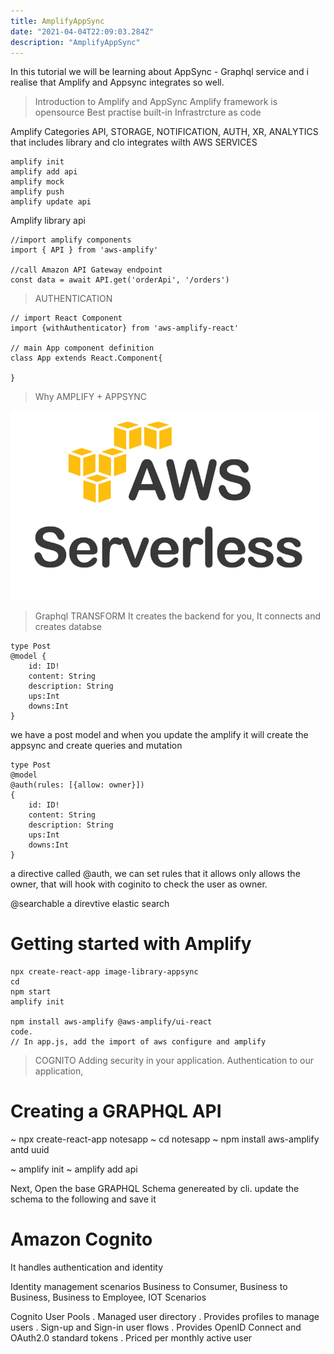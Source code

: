 ```yaml
---
title: AmplifyAppSync
date: "2021-04-04T22:09:03.284Z"
description: "AmplifyAppSync"
---
```


In this tutorial we will be learning about AppSync - Graphql service and i realise that Amplify and Appsync integrates so well.

> Introduction to Amplify and AppSync
> Amplify framework is opensource
> Best practise built-in
> Infrastrcture as code

Amplify Categories
API, STORAGE, NOTIFICATION, AUTH, XR, ANALYTICS
that includes library and clo integrates wilth AWS SERVICES

```
amplify init
amplify add api
amplify mock
amplify push
amplify update api
```

Amplify library api

```
//import amplify components
import { API } from 'aws-amplify'

//call Amazon API Gateway endpoint
const data = await API.get('orderApi', '/orders')
```

> AUTHENTICATION

```
// import React Component
import {withAuthenticator} from 'aws-amplify-react'

// main App component definition
class App extends React.Component{

}
```

> Why AMPLIFY + APPSYNC

![Serverless App](./serverless.png)

> Graphql TRANSFORM
> It creates the backend for you, It connects and creates databse

```
type Post
@model {
    id: ID!
    content: String
    description: String
    ups:Int
    downs:Int
}

```

we have a post model and when you update the amplify it will create the appsync and create queries and mutation

```
type Post
@model
@auth(rules: [{allow: owner}])
{
    id: ID!
    content: String
    description: String
    ups:Int
    downs:Int
}

```

a directive called @auth, we can set rules that it allows only allows the owner, that will hook with coginito to check the user as owner.

@searchable
a direvtive elastic search

# Getting started with Amplify

```
npx create-react-app image-library-appsync
cd
npm start
amplify init

npm install aws-amplify @aws-amplify/ui-react
code.
// In app.js, add the import of aws configure and amplify

```

> COGNITO
> Adding security in your application.
> Authentication to our application,

# Creating a GRAPHQL API

~ npx create-react-app notesapp
~ cd notesapp
~ npm install aws-amplify antd uuid

~ amplify init
~ amplify add api

Next, Open the base GRAPHQL Schema genereated by cli.
update the schema to the following and save it

# Amazon Cognito

It handles authentication and identity

Identity management scenarios
Business to Consumer, Business to Business, Business to Employee, IOT Scenarios

Cognito User Pools
. Managed user directory
. Provides profiles to manage users
. Sign-up and Sign-in user flows
. Provides OpenID Connect and OAuth2.0 standard tokens
. Priced per monthly active user
